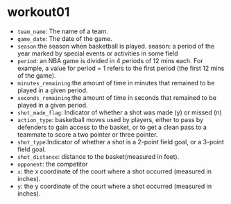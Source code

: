 # workout01

 - `team_name`: The name of a team.
 - `game_date`: The date of the game.
 - `season`:the season when basketball is played. season: a period of the year marked by special events or activities in some field
 - `period`: an NBA game is divided in 4 periods of 12 mins each. For example, a value for period = 1 refers to the first period (the first 12 mins of the game).
 - `minutes_remaining`:the amount of time in minutes that remained to be played in a given period.
 - `seconds_remaining`:the amount of time in seconds that remained to be played in a given period.
 - `shot_made_flag`: Indicator of whether a shot was made (y) or missed (n)
 - `action_type`: basketball moves used by players, either to pass by defenders to gain access to the basket, or to get a clean pass to a teammate to score a two pointer or three pointer.
 - `shot_type`:Indicator of whether a shot is a 2-point field goal, or a 3-point field goal.
 - `shot_distance`: distance to the basket(measured in feet).
 - `opponent`: the competitor
 - `x`: the x coordinate of the court where a shot occurred (measured in inches).
 - `y`: the y coordinate of the court where a shot occurred (measured in inches).

